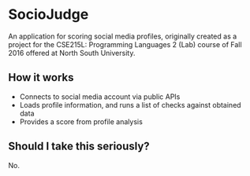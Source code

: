 # SocioJudge

An application for scoring social media profiles, originally created as a project for the CSE215L: Programming Languages 2 (Lab) course of Fall 2016 offered at North South University.

## How it works
 - Connects to social media account via public APIs
 - Loads profile information, and runs a list of checks against obtained data
 - Provides a score from profile analysis

## Should I take this seriously?
No.